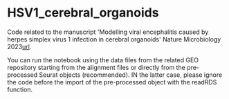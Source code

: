# HSV1_cerebral_organoids
Code related to the manuscript 'Modelling viral encephalitis caused by herpes simplex virus 1 infection in cerebral organoids' Nature Microbiology 2023[url](https://www.nature.com/articles/s41564-023-01405-y).

You can run the notebook using the data files from the related GEO repository starting from the alignment files or directly from the pre-processed Seurat objects (recommended). IN the latter case, please ignore the code before the import of the pre-processed object with the readRDS function.
